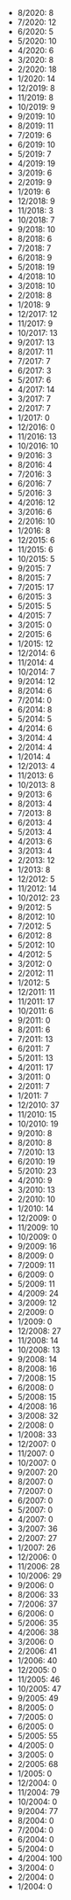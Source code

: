 *  8/2020: 8
*  7/2020: 12
*  6/2020: 5
*  5/2020: 10
*  4/2020: 6
*  3/2020: 8
*  2/2020: 18
*  1/2020: 14
*  12/2019: 8
*  11/2019: 8
*  10/2019: 9
*  9/2019: 10
*  8/2019: 11
*  7/2019: 6
*  6/2019: 10
*  5/2019: 7
*  4/2019: 19
*  3/2019: 6
*  2/2019: 9
*  1/2019: 6
*  12/2018: 9
*  11/2018: 3
*  10/2018: 7
*  9/2018: 10
*  8/2018: 6
*  7/2018: 7
*  6/2018: 9
*  5/2018: 19
*  4/2018: 10
*  3/2018: 10
*  2/2018: 8
*  1/2018: 9
*  12/2017: 12
*  11/2017: 9
*  10/2017: 13
*  9/2017: 13
*  8/2017: 11
*  7/2017: 7
*  6/2017: 3
*  5/2017: 6
*  4/2017: 14
*  3/2017: 7
*  2/2017: 7
*  1/2017: 0
*  12/2016: 0
*  11/2016: 13
*  10/2016: 10
*  9/2016: 3
*  8/2016: 4
*  7/2016: 3
*  6/2016: 7
*  5/2016: 3
*  4/2016: 12
*  3/2016: 6
*  2/2016: 10
*  1/2016: 8
*  12/2015: 6
*  11/2015: 6
*  10/2015: 5
*  9/2015: 7
*  8/2015: 7
*  7/2015: 17
*  6/2015: 3
*  5/2015: 5
*  4/2015: 7
*  3/2015: 0
*  2/2015: 6
*  1/2015: 12
*  12/2014: 6
*  11/2014: 4
*  10/2014: 7
*  9/2014: 12
*  8/2014: 6
*  7/2014: 0
*  6/2014: 8
*  5/2014: 5
*  4/2014: 6
*  3/2014: 4
*  2/2014: 4
*  1/2014: 4
*  12/2013: 4
*  11/2013: 6
*  10/2013: 8
*  9/2013: 6
*  8/2013: 4
*  7/2013: 8
*  6/2013: 4
*  5/2013: 4
*  4/2013: 6
*  3/2013: 4
*  2/2013: 12
*  1/2013: 8
*  12/2012: 5
*  11/2012: 14
*  10/2012: 23
*  9/2012: 5
*  8/2012: 10
*  7/2012: 5
*  6/2012: 8
*  5/2012: 10
*  4/2012: 5
*  3/2012: 0
*  2/2012: 11
*  1/2012: 5
*  12/2011: 11
*  11/2011: 17
*  10/2011: 6
*  9/2011: 0
*  8/2011: 6
*  7/2011: 13
*  6/2011: 7
*  5/2011: 13
*  4/2011: 17
*  3/2011: 0
*  2/2011: 7
*  1/2011: 7
*  12/2010: 37
*  11/2010: 15
*  10/2010: 19
*  9/2010: 8
*  8/2010: 8
*  7/2010: 13
*  6/2010: 19
*  5/2010: 23
*  4/2010: 9
*  3/2010: 13
*  2/2010: 10
*  1/2010: 14
*  12/2009: 0
*  11/2009: 10
*  10/2009: 0
*  9/2009: 16
*  8/2009: 0
*  7/2009: 11
*  6/2009: 0
*  5/2009: 11
*  4/2009: 24
*  3/2009: 12
*  2/2009: 0
*  1/2009: 0
*  12/2008: 27
*  11/2008: 14
*  10/2008: 13
*  9/2008: 14
*  8/2008: 16
*  7/2008: 15
*  6/2008: 0
*  5/2008: 15
*  4/2008: 16
*  3/2008: 32
*  2/2008: 0
*  1/2008: 33
*  12/2007: 0
*  11/2007: 0
*  10/2007: 0
*  9/2007: 20
*  8/2007: 0
*  7/2007: 0
*  6/2007: 0
*  5/2007: 0
*  4/2007: 0
*  3/2007: 36
*  2/2007: 27
*  1/2007: 26
*  12/2006: 0
*  11/2006: 28
*  10/2006: 29
*  9/2006: 0
*  8/2006: 33
*  7/2006: 37
*  6/2006: 0
*  5/2006: 35
*  4/2006: 38
*  3/2006: 0
*  2/2006: 41
*  1/2006: 40
*  12/2005: 0
*  11/2005: 46
*  10/2005: 47
*  9/2005: 49
*  8/2005: 0
*  7/2005: 0
*  6/2005: 0
*  5/2005: 55
*  4/2005: 0
*  3/2005: 0
*  2/2005: 68
*  1/2005: 0
*  12/2004: 0
*  11/2004: 79
*  10/2004: 0
*  9/2004: 77
*  8/2004: 0
*  7/2004: 0
*  6/2004: 0
*  5/2004: 0
*  4/2004: 100
*  3/2004: 0
*  2/2004: 0
*  1/2004: 0